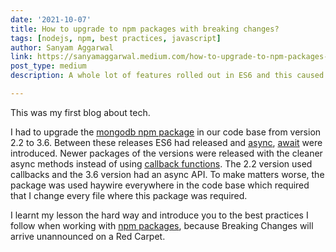 ```yaml
---
date: '2021-10-07'
title: How to upgrade to npm packages with breaking changes?
tags: [nodejs, npm, best practices, javascript]
author: Sanyam Aggarwal
link: https://sanyamaggarwal.medium.com/how-to-upgrade-to-npm-packages-with-breaking-changes-8bde1ed45685
post_type: medium
description: A whole lot of features rolled out in ES6 and this caused a lot of npm packages to release newer versions with breaking changes

---
```


This was my first blog about tech.

I had to upgrade the [mongodb npm package](https://www.npmjs.com/package/mongodb) in our code base from version 2.2 to 3.6. Between these releases ES6 had released and [async](https://developer.mozilla.org/en-US/docs/Web/JavaScript/Reference/Statements/async_function), [await](https://developer.mozilla.org/en-US/docs/Web/JavaScript/Reference/Operators/await) were introduced. Newer packages of the versions were released with the cleaner async methods instead of using [callback functions](https://developer.mozilla.org/en-US/docs/Glossary/Callback_function). The 2.2 version used callbacks and the 3.6 version had an async API. To make matters worse, the package was used haywire everywhere in the code base which required that I change every file where this package was required.

I learnt my lesson the hard way and introduce you to the best practices I follow when working with [npm packages](https://www.npmjs.com/), because Breaking Changes will arrive unannounced on a Red Carpet.

